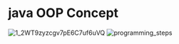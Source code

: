 # java OOP Concept
![1_2WT9zyzcgv7pE6C7uf6uVQ](https://user-images.githubusercontent.com/109952575/208123708-30df7283-b1d1-4b04-aaf5-9e19cc92f534.gif) ![programming_steps](https://user-images.githubusercontent.com/109952575/208307547-beca519e-f35c-4be0-83da-79fc212417b0.gif)

